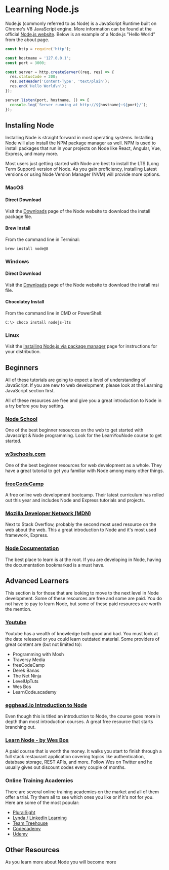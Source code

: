 # Learning Node.js

Node.js (commonly referred to as Node) is a JavaScript Runtime built on Chrome's V8 JavaScript engine.  More information can be found at the official [Node.js website](https://nodejs.org).  Below is an example of a Node.js "Hello World" from the about page.

```js
const http = require('http');

const hostname = '127.0.0.1';
const port = 3000;

const server = http.createServer((req, res) => {
  res.statusCode = 200;
  res.setHeader('Content-Type', 'text/plain');
  res.end('Hello World\n');
});

server.listen(port, hostname, () => {
  console.log(`Server running at http://${hostname}:${port}/`);
});
```

## Installing Node

Installing Node is straight forward in most operating systems.  Installing Node will also install the NPM package manager as well.  NPM is used to install packages that run in your projects on Node like React, Angular, Vue, Express, and many more.

Most users just getting started with Node are best to install the LTS (Long Term Support) version of Node.  As you gain proficiency, installing Latest versions or using Node Version Manager (NVM) will provide more options.

### MacOS

#### Direct Download

Visit the [Downloads](https://nodejs.org/en/downloads) page of the Node website to download the install package file.

#### Brew Install

From the command line in Terminal:

```
brew install node@8
```

### Windows

#### Direct Download

Visit the [Downloads](https://nodejs.org/en/downloads) page of the Node website to download the install msi file.

#### Chocolatey Install

From the command line in CMD or PowerShell:

```
C:\> choco install nodejs-lts
```

### Linux

Visit the [Installing Node.js via package manager](https://nodejs.org/en/download/package-manager/) page for instructions for your distribution.  

## Beginners

All of these tutorials are going to expect a level of understanding of JavaScript.  If you are new to web development, please look at the Learning JavaScript section first.

All of these resources are free and give you a great introduction to Node in a try before you buy setting.

### [Node School](https://nodeschool.io)

One of the best beginner resources on the web to get started with Javascript & Node programming.  Look for the LearnYouNode course to get started.

### [w3schools.com](https://www.w3schools.com/nodejs/)

One of the best beginner resources for web development as a whole.  They have a great tutorial to get you familiar with Node among many other things.

### [freeCodeCamp](https://www.freecodecamp.org)

A free online web development bootcamp.  Their latest curriculum has rolled out this year and includes Node and Express tutorials and projects.

### [Mozilla Developer Network (MDN)](https://developer.mozilla.org/en-US/docs/Learn/Server-side/Express_Nodejs/Introduction)

Next to Stack Overflow, probably the second most used resource on the web about the web.  This a great introduction to Node and it's most used framework, Express.

### [Node Documentation](https://nodejs.org/en/docs/)

The best place to learn is at the root.  If you are developing in Node, having the documentation bookmarked is a must have.

## Advanced Learners

This section is for those that are looking to move to the next level in Node development.  Some of these resources are free and some are paid.  You do not have to pay to learn Node, but some of these paid resources are worth the mention.

### [Youtube](https://www.youtube.com)

Youtube has a wealth of knowledge both good and bad.  You must look at the date released or you could learn outdated material.  Some providers of great content are (but not limited to):

* Programming with Mosh
* Traversy Media
* freeCodeCamp
* Derek Banas
* The Net Ninja
* LevelUpTuts
* Wes Bos
* LearnCode.academy

### [egghead.io Introduction to Node](https://egghead.io/courses/introduction-to-node-the-fundamentals)

Even though this is titled an introduction to Node, the course goes more in depth than most introduction courses.  A great free resource that starts branching out.

### [Learn Node - by Wes Bos](https://wesbos.com/learn-node/)

A paid course that is worth the money.  It walks you start to finish through a full stack restaurant application covering topics like authentication, database storage, REST APIs, and more.  Follow Wes on Twitter and he usually gives out discount codes every couple of months.

### Online Training Academies

There are several online training academies on the market and all of them offer a trial.  Try them all to see which ones you like or if it's not for you.  Here are some of the most popular:

* [PluralSight](https://www.pluralsight.com/)
* [Lynda / LinkedIn Learning](https://www.lynda.com/)
* [Team Treehouse](https://teamtreehouse.com/)
* [Codecademy](https://www.codecademy.com/)
* [Udemy](https://www.udemy.com/)

## Other Resources

As you learn more about Node you will become more 

